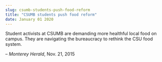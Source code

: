 ```yaml
---
slug: csumb-students-push-food-reform
title: "CSUMB students push food reform"
date: January 01 2020
---
```


<p>Student activists at CSUMB are demanding more healthful local food on campus. They are navigating the bureaucracy to rethink the CSU food system.
</p><p>– <em>Monterey Herald</em>, Nov. 21, 2015
</p>
